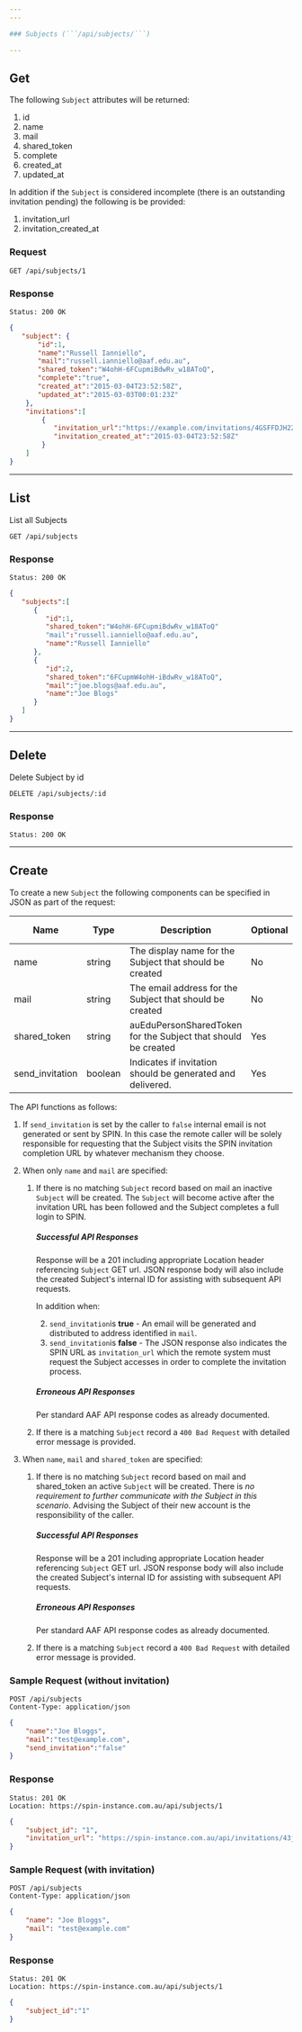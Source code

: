 ```yaml
---
---

### Subjects (```/api/subjects/```)

---
```


## Get

The following `Subject` attributes will be returned:

1. id
2. name
3. mail
4. shared_token
5. complete
5. created_at
6. updated_at

In addition if the `Subject` is considered incomplete (there is an outstanding invitation pending) the following is be provided:

1. invitation_url
2. invitation\_created\_at

### Request

```
GET /api/subjects/1
```

### Response

```
Status: 200 OK
```

```json
{
   "subject": {
       "id":1,
       "name":"Russell Ianniello",
       "mail":"russell.ianniello@aaf.edu.au",
       "shared_token":"W4ohH-6FCupmiBdwRv_w18AToQ",
       "complete":"true",
       "created_at":"2015-03-04T23:52:58Z",
       "updated_at":"2015-03-03T00:01:23Z"
    },
    "invitations":[
        {
           "invitation_url":"https://example.com/invitations/4GSFFDJH22341",
           "invitation_created_at":"2015-03-04T23:52:58Z"
        }
    ]
}
```

---

## List

List all Subjects

```
GET /api/subjects
```

### Response

```
Status: 200 OK
```

```json
{
   "subjects":[
      {
         "id":1,
         "shared_token":"W4ohH-6FCupmiBdwRv_w18AToQ"
         "mail":"russell.ianniello@aaf.edu.au",
         "name":"Russell Ianniello"
      },
      {
         "id":2,
         "shared_token":"6FCupmW4ohH-iBdwRv_w18AToQ",
         "mail":"joe.blogs@aaf.edu.au",
         "name":"Joe Blogs"
      }
   ]
}
```

------

## Delete

Delete Subject by id

```
DELETE /api/subjects/:id
```
### Response

```
Status: 200 OK
```

---

## Create

To create a new `Subject` the following components can be specified in JSON as part of the request:

| Name | Type | Description | Optional | Value when unspecified |
|---|---|---|---|---|
| name | string | The display name for the Subject that should be created | No | |
| mail | string | The email address for the Subject that should be created | No | |
| shared_token | string | auEduPersonSharedToken for the Subject that should be created | Yes | |
| send_invitation | boolean | Indicates if invitation should be generated and delivered. | Yes | **true** |

The API functions as follows:

1. If `send_invitation` is set by the caller to `false` internal email is not generated or sent by SPIN. In this case the remote caller will be solely responsible for requesting that the Subject visits the SPIN invitation completion URL by whatever mechanism they choose.
2. When only `name` and `mail` are specified:
	1. If there is no matching `Subject` record based on mail an inactive `Subject` will be created. The `Subject` will become active after the invitation URL has been followed and the Subject completes a full login to SPIN.

		##### Successful API Responses
		Response will be a 201 including appropriate Location header referencing `Subject` GET url. JSON response body will also include the created Subject's internal ID for assisting with subsequent API requests.

		In addition when:

		2. `send_invitation`is **true** - An email will be generated and distributed to address identified in `mail`.
		3. `send_invitation`is **false** - The JSON response also indicates the SPIN URL as `invitation_url` which the remote system must request the Subject accesses in order to complete the invitation process.

		##### Erroneous API Responses
		Per standard AAF API response codes as already documented.

	1. If there is a matching `Subject` record a `400 Bad Request` with detailed error message is provided.

2. When `name`, `mail` and `shared_token` are specified:
	1. If there is no matching `Subject` record based on mail and shared_token an active `Subject` will be created. There is *no requirement to further communicate with the Subject in this scenario*. Advising the Subject of their new account is the responsibility of the caller.

		##### Successful API Responses
		Response will be a 201 including appropriate Location header referencing `Subject` GET url. JSON response body will also include the created Subject's internal ID for assisting with subsequent API requests.

		##### Erroneous API Responses
		Per standard AAF API response codes as already documented.

	1. If there is a matching `Subject` record a `400 Bad Request` with detailed error message is provided.


### Sample Request (without invitation)
```
POST /api/subjects
Content-Type: application/json
```

```json
{
    "name":"Joe Bloggs",
    "mail":"test@example.com",
    "send_invitation":"false"
}
```

### Response

```
Status: 201 OK
Location: https://spin-instance.com.au/api/subjects/1
```

```json
{
    "subject_id": "1",
    "invitation_url": "https://spin-instance.com.au/api/invitations/43j1FJAJFBZ"
}
```

### Sample Request (with invitation)
```
POST /api/subjects
Content-Type: application/json
```

```json
{
    "name": "Joe Bloggs",
    "mail": "test@example.com"
}
```

### Response

```
Status: 201 OK
Location: https://spin-instance.com.au/api/subjects/1
```

```json
{
    "subject_id":"1"
}
```
